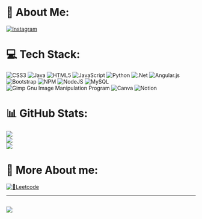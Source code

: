 # 💫 About Me:
[![Instagram](https://img.shields.io/badge/Instagram-%23E4405F.svg?logo=Instagram&logoColor=white)](https://instagram.com/david._.fodor) 
# 💻 Tech Stack:
![CSS3](https://img.shields.io/badge/css3-%231572B6.svg?style=for-the-badge&logo=css3&logoColor=white) ![Java](https://img.shields.io/badge/java-%23ED8B00.svg?style=for-the-badge&logo=java&logoColor=white) ![HTML5](https://img.shields.io/badge/html5-%23E34F26.svg?style=for-the-badge&logo=html5&logoColor=white) ![JavaScript](https://img.shields.io/badge/javascript-%23323330.svg?style=for-the-badge&logo=javascript&logoColor=%23F7DF1E) ![Python](https://img.shields.io/badge/python-3670A0?style=for-the-badge&logo=python&logoColor=ffdd54) ![.Net](https://img.shields.io/badge/.NET-5C2D91?style=for-the-badge&logo=.net&logoColor=white) ![Angular.js](https://img.shields.io/badge/angular.js-%23E23237.svg?style=for-the-badge&logo=angularjs&logoColor=white) ![Bootstrap](https://img.shields.io/badge/bootstrap-%23563D7C.svg?style=for-the-badge&logo=bootstrap&logoColor=white) ![NPM](https://img.shields.io/badge/NPM-%23000000.svg?style=for-the-badge&logo=npm&logoColor=white) ![NodeJS](https://img.shields.io/badge/node.js-6DA55F?style=for-the-badge&logo=node.js&logoColor=white) ![MySQL](https://img.shields.io/badge/mysql-%2300f.svg?style=for-the-badge&logo=mysql&logoColor=white) ![Gimp Gnu Image Manipulation Program](https://img.shields.io/badge/Gimp-657D8B?style=for-the-badge&logo=gimp&logoColor=FFFFFF) ![Canva](https://img.shields.io/badge/Canva-%2300C4CC.svg?style=for-the-badge&logo=Canva&logoColor=white) ![Notion](https://img.shields.io/badge/Notion-%23000000.svg?style=for-the-badge&logo=notion&logoColor=white)
# 📊 GitHub Stats:
![](https://github-readme-stats.vercel.app/api?username=DavidEmFodor&theme=aura_dark&hide_border=false&include_all_commits=false&count_private=false)<br/>
![](https://github-readme-streak-stats.herokuapp.com/?user=DavidEmFodor&theme=aura_dark&hide_border=false)<br/>
![](https://github-readme-stats.vercel.app/api/top-langs/?username=DavidEmFodor&theme=aura_dark&hide_border=false&include_all_commits=false&count_private=false&layout=compact)

# 🤖 More About me:
[![👾Leetcode](https://leetcard.jacoblin.cool/DDafo)](https://leetcode.com/DDafo)

---
[![](https://visitcount.itsvg.in/api?id=DavidEmFodor&icon=0&color=0)](https://visitcount.itsvg.in)
---

